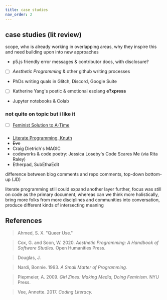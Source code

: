 ```yaml
---
title: case studies
nav_order: 2
---
```


## case studies (lit review)

scope, who is already working in overlapping areas, why they inspire this and need building upon into new approaches

- p5.js friendly error messages & contributor docs, with disclosure? 
- [ ] *Aesthetic Programming* & other github writing processes
- PhDs writing quals in Glitch, Discord, Google Suite
- [ ] Katherine Yang's poetic & emotional esolang **e?xpress**
- Jupyter notebooks & Colab

### not quite on topic but i like it
- [ ] [Feminist Solution to A-Time](https://www.youtube.com/watch?v=fHjsdyN4UK0)


### 
- [Literate Programming, Knuth](http://www.literateprogramming.com/)
- ~~Eve~~
- Craig Dietrich's MAGIC
- codeworks & code poetry: Jessica Loseby's Code Scares Me (via Rita Raley)
- Etherpad, SubEthaEdit


difference between blog comments and repo comments, top-down bottom-up (JD)

literate programming still could expand another layer further, focus was still on code as the primary document, whereas can we think more holistically, bring more folks from more disciplines and communities into conversation, produce different kinds of intersecting meaning 


## References 

>Ahmed, S. X. "Queer Use."

>Cox, G. and Soon, W. 2020. *Aesthetic Programming: A Handbook of Software Studies.* Open Humanities Press.

>Douglas, J. 

>Nardi, Bonnie. 1993. *A Small Matter of Programming.*

>Piepmeier, A. 2009. *Girl Zines: Making Media, Doing Feminism.* NYU Press. 

>Vee, Annette. 2017. *Coding Literacy.*